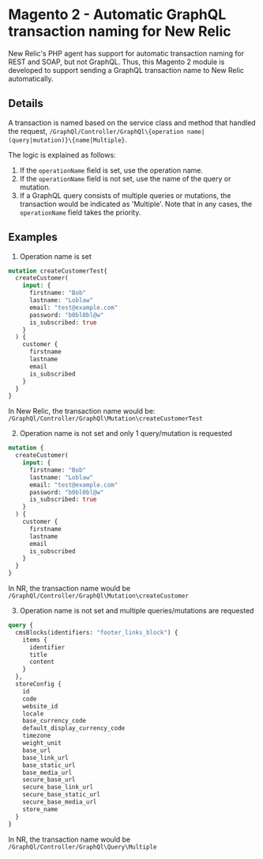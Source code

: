 # Magento 2 - Automatic GraphQL transaction naming for New Relic
New Relic's PHP agent has support for automatic transaction naming for REST and SOAP, but not GraphQL. Thus, this Magento 2 module is developed to support sending a GraphQL transaction name to New Relic automatically. 

## Details
A transaction is named based on the service class and method that handled the request, `/GraphQl/Controller/GraphQl\{operation name|(query|mutation)}\{name|Multiple}`.

The logic is explained as follows:
1. If the `operationName` field is set, use the operation name.
2. If the `operationName` field is not set, use the name of the query or mutation.
3. If a GraphQL query consists of multiple queries or mutations, the transaction would be indicated as 'Multiple'. Note that in any cases, the `operationName` field takes the priority.

## Examples

1. Operation name is set
```graphql
mutation createCustomerTest{
  createCustomer(
    input: {
      firstname: "Bob"
      lastname: "Loblaw"
      email: "test@example.com"
      password: "b0bl0bl@w"
      is_subscribed: true
    }
  ) {
    customer {
      firstname
      lastname
      email
      is_subscribed
    }
  }
}
```
In New Relic, the transaction name would be: `/GraphQl/Controller/GraphQl\Mutation\createCustomerTest`

2. Operation name is not set and only 1 query/mutation is requested
```graphql
mutation {
  createCustomer(
    input: {
      firstname: "Bob"
      lastname: "Loblaw"
      email: "test@example.com"
      password: "b0bl0bl@w"
      is_subscribed: true
    }
  ) {
    customer {
      firstname
      lastname
      email
      is_subscribed
    }
  }
}
```

In NR, the transaction name would be `/GraphQl/Controller/GraphQl\Mutation\createCustomer`

3. Operation name is not set and multiple queries/mutations are requested
```graphql
query {
  cmsBlocks(identifiers: "footer_links_block") {
    items {
      identifier
      title
      content
    }
  },
  storeConfig {
    id
    code
    website_id
    locale
    base_currency_code
    default_display_currency_code
    timezone
    weight_unit
    base_url
    base_link_url
    base_static_url
    base_media_url
    secure_base_url
    secure_base_link_url
    secure_base_static_url
    secure_base_media_url
    store_name
  }
}
```

In NR, the transaction name would be `/GraphQl/Controller/GraphQl\Query\Multiple`
